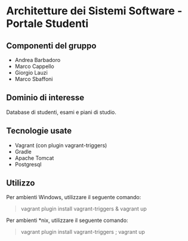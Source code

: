# Architetture dei Sistemi Software - Portale Studenti

## Componenti del gruppo

* Andrea Barbadoro
* Marco Cappello
* Giorgio Lauzi
* Marco Sbaffoni

## Dominio di interesse

Database di studenti, esami e piani di studio.

## Tecnologie usate

* Vagrant (con plugin vagrant-triggers)
* Gradle
* Apache Tomcat
* Postgresql

## Utilizzo

Per ambienti Windows, utilizzare il seguente comando:
> vagrant plugin install vagrant-triggers & vagrant up

Per ambienti *nix, utilizzare il seguente comando:
> vagrant plugin install vagrant-triggers ; vagrant up